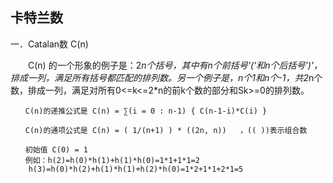 ## 卡特兰数

一．Catalan数 C(n)

　　C(n) 的一个形象的例子是：2*n个括号，其中有n个前括号'('和n个后括号')'，排成一列，满足所有括号都匹配的排列数。另一个例子是，n个1和n个-1，共2*n个数，排成一列，满足对所有0<=k<=2*n的前k个数的部分和Sk>=0的排列数。
```
　　C(n)的递推公式是 C(n) = ∑(i = 0 : n-1) { C(n-1-i)*C(i) }

　　C(n)的通项公式是 C(n) = ( 1/(n+1) ) * ((2n, n))   ，(( ))表示组合数

　　初始值 C(0) = 1
　　例如：h(2)=h(0)*h(1)+h(1)*h(0)=1*1+1*1=2
    h(3)=h(0)*h(2)+h(1)*h(1)+h(2)*h(0)=1*2+1*1+2*1=5

```
